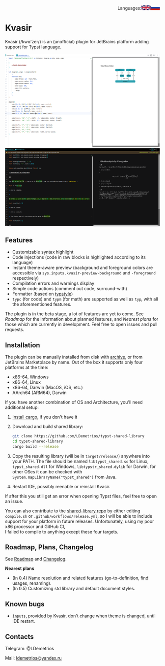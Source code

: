 <div align="right"><p style='align: right;'>
Languages: <a href="README-RU.md"><img src="/flags/RU.png" alt="Russian" width="6%"  align="right"></a> <a href="README.md"><img src="/flags/UK.png" alt="English" width="6%" align="right"></a> 
</p></div>

# Kvasir

Kvasir (/kwɑ'zer/) is an (unofficial) plugin for JetBrains platform adding support for [Typst](https://typst.app/docs) language.

![screenshot.png](screenshot1.png)
![screenshot.png](screenshot2.png)

## Features

- Customizable syntax highlight
- Code injections (code in raw blocks is highlighted according to its language)
- Instant theme-aware preview (background and foreground colors are accessible via `sys.inputs.kvasir-preview-background` and `-foreground` respectively)
- Compilation errors and warnings display
- Simple code actions (comment out code, surround-with)
- Formatter (based on [typstyle](https://github.com/Enter-tainer/typstyle))
- `typc` (for code) and `typm` (for math) are supported as well as `typ`, with all the aforementioned features.

The plugin is in the beta stage, a lot of features are yet to come. 
See _Roadmap_ for the information about planned features, 
and _Nearest plans_ for those which are currently in development. 
Feel free to open issues and pull requests.

## Installation

The plugin can be manually installed from disk with [archive](distributions/Kvasir-0.3.0-signed.zip), 
or from JetBrains Marketplace by name. Out of the box it supports only four platforms at the time:

- x86-64, Windows
- x86-64, Linux
- x86-64, Darwin (MacOS, iOS, etc.)
- AArch64 (ARM64), Darwin

If you have another combination of OS and Architecture, you'll need additional setup:

1. [Install cargo](https://doc.rust-lang.org/cargo/getting-started/installation.html), if you don't have it

1. Download and build shared library:
    ```sh
    git clone https://github.com/LDemetrios/typst-shared-library
    cd typst-shared-library
    cargo build --release
    ```
1. Copy the resulting library (will be in `target/release/`) anywhere into your PATH.
   The file should be named `libtypst_shared.so` for Linux, `typst_shared.dll` for Windows, 
   `libtypstr_shared.dylib` for Darwin, for other OSes it can be checked with `System.mapLibraryName("typst_shared")` from Java.

1. Restart IDE, possibly reenable or reinstall Kvasir.

If after this you still get an error when opening Typst files, feel free to open an issue. 

You can also contribute to the [shared-library repo](https://github.com/LDemetrios/typst-shared-library) 
by either editing `compile.sh` or `.github/workflows/release.yml`, so I will be able to include support 
for your platform in future releases. Unfortunately, using my poor x86 processor and GitHub CI,  
I failed to compile to anything except these four targets.

## Roadmap, Plans, Changelog

See [Roadmap](Roadmap.md) and [Changelog](Changelog.md).

**Nearest plans**

- (In 0.4) Name resolution and related features (go-to-definition, find usages, renaming).
- (In 0.5) Customizing std library and default document styles.


## Known bugs

- `inputs`, provided by Kvasir, don't change when theme is changed, until IDE restart.

## Contacts

Telegram: @LDemetrios

Mail: ldemetrios@yandex.ru
